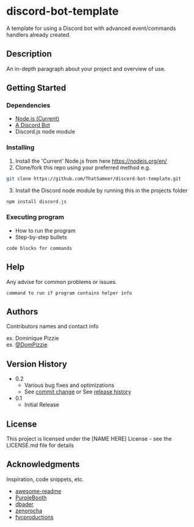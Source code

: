 
# discord-bot-template

A template for using a Discord bot with advanced event/commands handlers already created.

## Description

An in-depth paragraph about your project and overview of use.

## Getting Started

### Dependencies

* [Node.js (Current)](https://nodejs.org)
* [A Discord Bot](https://discord.com/developers/applications)
* Discord.js node module

### Installing

1. Install the 'Current' Node.js from here https://nodejs.org/en/
2. Clone/fork this repo using your preferred method e.g.
```bash
git clone https://github.com/ThatSameer/discord-bot-template.git
```
3. Install the Discord node module by running this in the projects folder
```sh
npm install discord.js
```

### Executing program

* How to run the program
* Step-by-step bullets
```
code blocks for commands
```

## Help

Any advise for common problems or issues.
```
command to run if program contains helper info
```

## Authors

Contributors names and contact info

ex. Dominique Pizzie  
ex. [@DomPizzie](https://twitter.com/dompizzie)

## Version History

* 0.2
    * Various bug fixes and optimizations
    * See [commit change]() or See [release history]()
* 0.1
    * Initial Release

## License

This project is licensed under the [NAME HERE] License - see the LICENSE.md file for details

## Acknowledgments

Inspiration, code snippets, etc.
* [awesome-readme](https://github.com/matiassingers/awesome-readme)
* [PurpleBooth](https://gist.github.com/PurpleBooth/109311bb0361f32d87a2)
* [dbader](https://github.com/dbader/readme-template)
* [zenorocha](https://gist.github.com/zenorocha/4526327)
* [fvcproductions](https://gist.github.com/fvcproductions/1bfc2d4aecb01a834b46)
